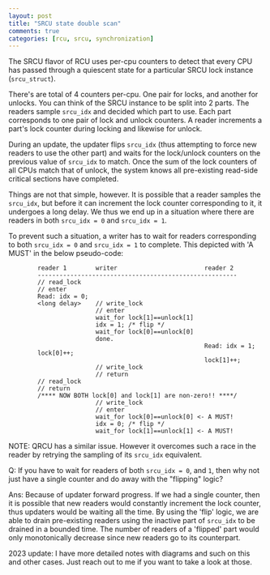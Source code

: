 ```yaml
---
layout: post
title: "SRCU state double scan"
comments: true
categories: [rcu, srcu, synchronization]
---
```

The SRCU flavor of RCU uses per-cpu counters to detect that every CPU has
passed through a quiescent state for a particular SRCU lock instance
(`srcu_struct`).

There's are total of 4 counters per-cpu. One pair for locks, and another for
unlocks. You can think of the SRCU instance to be split into 2 parts. The
readers sample `srcu_idx` and decided which part to use. Each part corresponds
to one pair of lock and unlock counters. A reader increments a part's lock
counter during locking and likewise for unlock.

During an update, the updater flips `srcu_idx` (thus attempting to force new
readers to use the other part) and waits for the lock/unlock counters on the
previous value of `srcu_idx` to match.  Once the sum of the lock counters of
all CPUs match that of unlock, the system knows all pre-existing read-side
critical sections have completed.

Things are not that simple, however. It is possible that a reader samples the
`srcu_idx`, but before it can increment the lock counter corresponding to it,
it undergoes a long delay. We thus we end up in a situation where there are
readers in both `srcu_idx = 0` and `srcu_idx = 1`.

To prevent such a situation, a writer has to wait for readers corresponding to
both `srcu_idx = 0` and `srcu_idx = 1` to complete. This depicted with 'A MUST'
in the below pseudo-code:
```
        reader 1        writer                        reader 2
        -------------------------------------------------------
        // read_lock
        // enter
        Read: idx = 0;
        <long delay>    // write_lock
                        // enter
                        wait_for lock[1]==unlock[1]
                        idx = 1; /* flip */
                        wait_for lock[0]==unlock[0]
                        done.
                                                      Read: idx = 1;
        lock[0]++;
                                                      lock[1]++;
                        // write_lock
                        // return
        // read_lock
        // return
        /**** NOW BOTH lock[0] and lock[1] are non-zero!! ****/
                        // write_lock
                        // enter
                        wait_for lock[0]==unlock[0] <- A MUST!
                        idx = 0; /* flip */
                        wait_for lock[1]==unlock[1] <- A MUST!
```
NOTE: QRCU has a similar issue. However it overcomes such a race in the reader
by retrying the sampling of its `srcu_idx` equivalent.

Q: If you have to wait for readers of both `srcu_idx = 0`, and `1`, then why
not just have a single counter and do away with the "flipping" logic?

Ans:
Because of updater forward progress. If we had a single counter, then it is
possible that new readers would constantly increment the lock counter, thus
updaters would be waiting all the time. By using the 'flip' logic, we are able
to drain pre-existing readers using the inactive part of `srcu_idx` to be
drained in a bounded time. The number of readers of a 'flipped' part would only
monotonically decrease since new readers go to its counterpart.

2023 update:
I have more detailed notes with diagrams and such on this and other cases. Just
reach out to me if you want to take a look at those.
